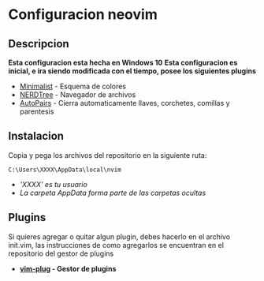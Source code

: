 # Configuracion neovim

## Descripcion
**Esta configuracion esta hecha en Windows 10**
**Esta configuracion es inicial, e ira siendo modificada con el tiempo, posee los siguientes plugins**

* [Minimalist](https://github.com/dikiaap/minimalist) - Esquema de colores
* [NERDTree](https://github.com/preservim/nerdtree) - Navegador de archivos
* [AutoPairs](https://github.com/jiangmiao/auto-pairs) - Cierra automaticamente llaves, corchetes, comillas y parentesis

## Instalacion

Copia y pega los archivos del repositorio en la siguiente ruta:

```
C:\Users\XXXX\AppData\local\nvim
```
* _'XXXX' es tu usuario_
* _La carpeta AppData forma parte de las carpetas ocultas_


## Plugins
Si quieres agregar o quitar algun plugin, debes hacerlo en el archivo init.vim, las instrucciones de como agregarlos se encuentran en el repositorio del gestor de plugins
* **[vim-plug](https://github.com/junegunn/vim-plug) - Gestor de plugins**


